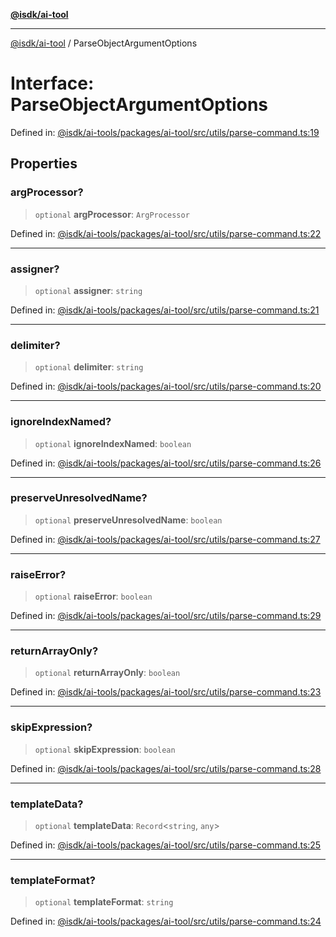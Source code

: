 [**@isdk/ai-tool**](../README.md)

***

[@isdk/ai-tool](../globals.md) / ParseObjectArgumentOptions

# Interface: ParseObjectArgumentOptions

Defined in: [@isdk/ai-tools/packages/ai-tool/src/utils/parse-command.ts:19](https://github.com/isdk/ai-tool.js/blob/e883e341c67e937e7d3a3e95e8bc56844896f5a3/src/utils/parse-command.ts#L19)

## Properties

### argProcessor?

> `optional` **argProcessor**: `ArgProcessor`

Defined in: [@isdk/ai-tools/packages/ai-tool/src/utils/parse-command.ts:22](https://github.com/isdk/ai-tool.js/blob/e883e341c67e937e7d3a3e95e8bc56844896f5a3/src/utils/parse-command.ts#L22)

***

### assigner?

> `optional` **assigner**: `string`

Defined in: [@isdk/ai-tools/packages/ai-tool/src/utils/parse-command.ts:21](https://github.com/isdk/ai-tool.js/blob/e883e341c67e937e7d3a3e95e8bc56844896f5a3/src/utils/parse-command.ts#L21)

***

### delimiter?

> `optional` **delimiter**: `string`

Defined in: [@isdk/ai-tools/packages/ai-tool/src/utils/parse-command.ts:20](https://github.com/isdk/ai-tool.js/blob/e883e341c67e937e7d3a3e95e8bc56844896f5a3/src/utils/parse-command.ts#L20)

***

### ignoreIndexNamed?

> `optional` **ignoreIndexNamed**: `boolean`

Defined in: [@isdk/ai-tools/packages/ai-tool/src/utils/parse-command.ts:26](https://github.com/isdk/ai-tool.js/blob/e883e341c67e937e7d3a3e95e8bc56844896f5a3/src/utils/parse-command.ts#L26)

***

### preserveUnresolvedName?

> `optional` **preserveUnresolvedName**: `boolean`

Defined in: [@isdk/ai-tools/packages/ai-tool/src/utils/parse-command.ts:27](https://github.com/isdk/ai-tool.js/blob/e883e341c67e937e7d3a3e95e8bc56844896f5a3/src/utils/parse-command.ts#L27)

***

### raiseError?

> `optional` **raiseError**: `boolean`

Defined in: [@isdk/ai-tools/packages/ai-tool/src/utils/parse-command.ts:29](https://github.com/isdk/ai-tool.js/blob/e883e341c67e937e7d3a3e95e8bc56844896f5a3/src/utils/parse-command.ts#L29)

***

### returnArrayOnly?

> `optional` **returnArrayOnly**: `boolean`

Defined in: [@isdk/ai-tools/packages/ai-tool/src/utils/parse-command.ts:23](https://github.com/isdk/ai-tool.js/blob/e883e341c67e937e7d3a3e95e8bc56844896f5a3/src/utils/parse-command.ts#L23)

***

### skipExpression?

> `optional` **skipExpression**: `boolean`

Defined in: [@isdk/ai-tools/packages/ai-tool/src/utils/parse-command.ts:28](https://github.com/isdk/ai-tool.js/blob/e883e341c67e937e7d3a3e95e8bc56844896f5a3/src/utils/parse-command.ts#L28)

***

### templateData?

> `optional` **templateData**: `Record`\<`string`, `any`\>

Defined in: [@isdk/ai-tools/packages/ai-tool/src/utils/parse-command.ts:25](https://github.com/isdk/ai-tool.js/blob/e883e341c67e937e7d3a3e95e8bc56844896f5a3/src/utils/parse-command.ts#L25)

***

### templateFormat?

> `optional` **templateFormat**: `string`

Defined in: [@isdk/ai-tools/packages/ai-tool/src/utils/parse-command.ts:24](https://github.com/isdk/ai-tool.js/blob/e883e341c67e937e7d3a3e95e8bc56844896f5a3/src/utils/parse-command.ts#L24)
